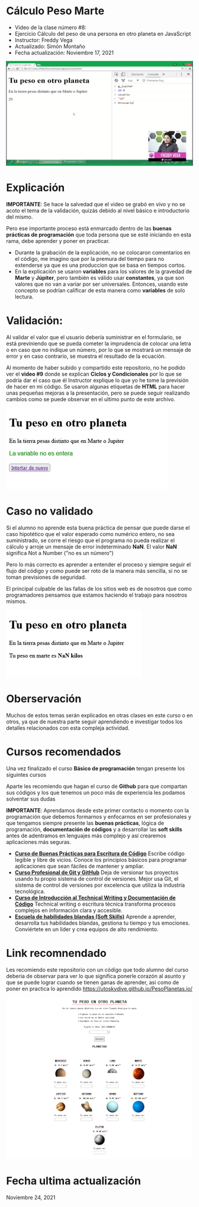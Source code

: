 # Cálculo Peso Marte
- Video de la clase número #8:
- Ejercicio Cálculo del peso de una persona en otro planeta en JavaScript  
- Instructor: Freddy Vega
- Actualizado: Simón Montaño
- Fecha actualización: Noviembre 17, 2021	

![Screen](https://github.com/satrianivzla/calculo_peso_marte/blob/main/images/portada.png)

# Explicación
**IMPORTANTE**: Se hace la salvedad que el video se grabó en vivo y no se acoto el tema de la validación, quizás debido al nivel básico e introductorio del mismo.

Pero ese importante proceso está enmarcado dentro de las **buenas prácticas de programación** que toda persona que se esté iniciando en esta rama, debe aprender y poner en practicar. 

- Durante la grabación de la explicación, no se colocaron comentarios en el código, me imagino que por la premura del tiempo para no extenderse ya que es una produccion que se basa en tiempos cortos. 
- En la explicación se usaron **variables** para los valores de la gravedad de **Marte** y **Júpiter**, pero también es válido usar **constantes**, ya que son valores que no van a variar por ser universales. Entonces, usando este concepto se podrían calificar de esta manera como  **variables** de solo lectura.

# Validación:
Al validar el valor que el usuario debería suministrar en el formulario, se está previniendo que se pueda cometer la imprudencia de colocar una letra o en caso que no indique un número, por lo que se mostrará un mensaje de error y en caso contrario, se muestra el resultado de la ecuación.

Al momento de haber subido y compartido este repositorio, no he podido ver el **video #9** donde se explican **Ciclos y Condicionales** por lo que se podría dar el caso que él Instructor explique lo que yo he tome la previsión de hacer en mi código.
Se usaron algunas etiquetas de **HTML** para hacer unas pequeñas mejoras a la presentación, pero se puede seguir realizando cambios como se puede observar en el ultimo punto de este archivo.

![Screen](https://github.com/satrianivzla/calculo_peso_marte/blob/main/images/calculo_mensaje_error.png)

# Caso no validado
Si el alumno no aprende esta buena práctica de pensar que puede darse el caso hipotético que el valor esperado como numérico entero, no sea suministrado, se corre el riesgo que el programa no pueda realizar el cálculo y arroje un mensaje de error indeterminado **NaN**. El valor **NaN** significa Not a Number ("no es un número")

Pero lo más correcto es aprender a entender el proceso y siempre seguir el flujo del código y como puede ser roto de la manera más sencilla, si no se toman previsiones de seguridad. 

El principal culpable de las fallas de los sitios web es de nosotros que como programadores pensamos que estamos haciendo el trabajo para nosotros mismos.

![Screen](https://github.com/satrianivzla/calculo_peso_marte/blob/main/images/calculo_error.png)

# Oberservación

Muchos de estos temas serán explicados en otras clases en este curso o en otros, ya que de nuestra parte seguir aprendiendo e investigar todos los detalles relacionados con esta compleja actividad.

# Cursos recomendados
Una vez finalizado el curso **Básico de programación** tengan presente los siguintes cursos

Aparte les recomiendo que hagan el curso de **Github** para que compartan sus códigos y los que tenemos un poco más de experiencia les podamos solventar sus dudas

**IMPORTANTE**: Aprendamos desde este primer contacto o momento con la programación que debemos formarnos y enfocarnos en ser profesionales y que tengamos siempre presente las **buenas prácticas**, lógica de programación, **documentación de códigos** y a desarrollar las **soft skills** antes de adentramos en lenguajes más complejo y así crearemos aplicaciones más seguras.

- **[Curso de Buenas Prácticas para Escritura de Código](https://platzi.com/cursos/mejor-codigo/ "Curso Mejor Codigo")** Escribe código legible y libre de vicios. Conoce los principios básicos para programar aplicaciones que sean fáciles de mantener y ampliar. 
- **[Curso Profesional de Git y GitHub](https://platzi.com/cursos/git-github/ "Curso de Git y GitHub")** Deja de versionar tus proyectos usando tu propio sistema de control de versiones. Mejor usa Git, el sistema de control de versiones por excelencia que utiliza la industria tecnológica.
- **[Curso de Introducción al Technical Writing y Documentación de Código](https://platzi.com/cursos/technical-writing/ "Tecnicas de escritura")** Technical writing o escritura técnica transforma procesos complejos en información clara y accesible. 
- **[Escuela de habilidades blandas (Soft Skills)](https://platzi.com/habilidades-blandas/ "Escuela de habilidades blandas (Soft Skills)")** Aprende a aprender, desarrolla tus habilidades blandas, gestiona tu tiempo y tus emociones. Conviértete en un líder y crea equipos de alto rendimiento.

# Link recomnendado
Les recomiendo este repositorio con un código que todo alumno del curso deberia de observar para ver lo que significa ponerle corazón al asunto y que se puede lograr cuando se tienen ganas de aprender, asi como de poner en practica lo aprendido
https://utoskydive.github.io/PesoPlanetas.io/

![Screen](https://github.com/satrianivzla/calculo_peso_marte/blob/main/images/repositoio.png)

# Fecha ultima actualización 
Noviembre 24, 2021	
